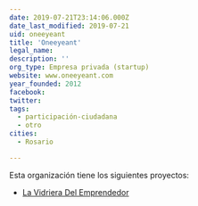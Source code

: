 ```yaml
---
date: 2019-07-21T23:14:06.000Z
date_last_modified: 2019-07-21
uid: oneeyeant
title: 'Oneeyeant'
legal_name: 
description: ''
org_type: Empresa privada (startup)
website: www.oneeyeant.com
year_founded: 2012
facebook: 
twitter: 
tags:
  - participación-ciudadana
  - otro
cities: 
  - Rosario

---
```


Esta organización tiene los siguientes proyectos:

- [La Vidriera Del Emprendedor](/proyectos/la-vidriera-del-emprendedor)
